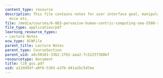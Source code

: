```yaml
---
content_type: resource
description: This file contains notes for user interface goal, manipulation, widgets,
  mice etc.
file: /media/courses/6-883-pervasive-human-centric-computing-sma-5508-spring-2006/a12dd94fa0f65365a37bd41a2bc5d7ee_l10_gui.pdf
file_type: application/pdf
learning_resource_types:
- Lecture Notes
ocw_type: OCWFile
parent_title: Lecture Notes
parent_type: CourseSection
parent_uid: a8c50161-3362-2f62-aaa2-7c5225f388bf
resourcetype: Document
title: l10_gui.pdf
uid: a12dd94f-a0f6-5365-a37b-d41a2bc5d7ee
---
```

